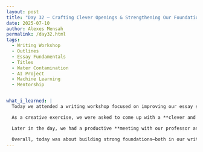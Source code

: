 ```yaml
---
layout: post
title: "Day 32 – Crafting Clever Openings & Strengthening Our Foundation"
date: 2025-07-10
author: Alexes Mensah
permalink: /day32.html
tags:
  - Writing Workshop
  - Outlines
  - Essay Fundamentals
  - Titles
  - Water Contamination
  - AI Project
  - Machine Learning
  - Mentorship


what_i_learned: |
  Today we attended a writing workshop focused on improving our essay skills. We explored different ways to write using articles and key structural fundamentals. One of the most important things we learned is that the **outline is the backbone** of any paper—it helps organize ideas clearly before diving into the writing itself.

  As a creative exercise, we were asked to come up with a **clever and engaging title** for our water contamination detection project. It had to capture attention while still staying relevant to our research. We also practiced writing **attention-grabbing openings** that would draw readers in and set the tone for the rest of the paper.

  Later in the day, we had a productive **meeting with our professor and mentor**, where we discussed key **machine learning concepts** and how they apply to our project. We got helpful guidance on how to improve our model and were encouraged to think more critically about our approach.

  Overall, today was about building strong foundations—both in our writing and our technical understanding.
---
```

